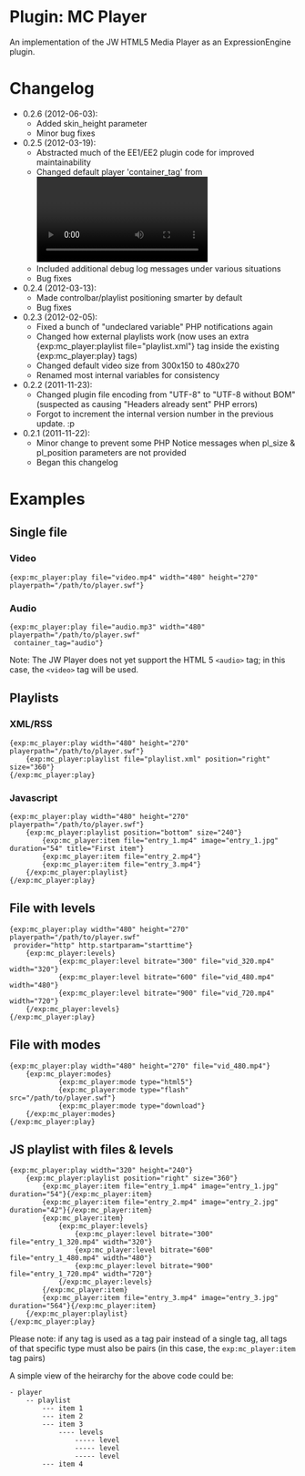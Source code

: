 Plugin: MC Player
=================
An implementation of the JW HTML5 Media Player as an ExpressionEngine plugin.


Changelog
=========
- 0.2.6 (2012-06-03):
	- Added skin_height parameter
	- Minor bug fixes
- 0.2.5 (2012-03-19):
	- Abstracted much of the EE1/EE2 plugin code for improved maintainability
	- Changed default player 'container_tag' from <video> to <div> due to the <video> tag's lack of playlist support
	- Included additional debug log messages under various situations
	- Bug fixes
- 0.2.4 (2012-03-13):
	- Made controlbar/playlist positioning smarter by default
	- Bug fixes
- 0.2.3 (2012-02-05):
	- Fixed a bunch of "undeclared variable" PHP notifications again
	- Changed how external playlists work (now uses an extra {exp:mc_player:playlist file="playlist.xml"} tag inside the existing {exp:mc_player:play} tags)
	- Changed default video size from 300x150 to 480x270
	- Renamed most internal variables for consistency
- 0.2.2 (2011-11-23):
	- Changed plugin file encoding from "UTF-8" to "UTF-8 without BOM" (suspected as causing "Headers already sent" PHP errors)
	- Forgot to increment the internal version number in the previous update. :p
- 0.2.1 (2011-11-22):
	- Minor change to prevent some PHP Notice messages when pl_size & pl_position parameters are not provided
	- Began this changelog


Examples
========

Single file
-----------

### Video
	{exp:mc_player:play file="video.mp4" width="480" height="270" playerpath="/path/to/player.swf"}

### Audio
	{exp:mc_player:play file="audio.mp3" width="480" playerpath="/path/to/player.swf"
	 container_tag="audio"}

Note: The JW Player does not yet support the HTML 5 `<audio>` tag; in this case, the `<video>` tag will be used.


Playlists
---------

### XML/RSS
	{exp:mc_player:play width="480" height="270" playerpath="/path/to/player.swf"}
		{exp:mc_player:playlist file="playlist.xml" position="right" size="360"}
	{/exp:mc_player:play}

### Javascript
	{exp:mc_player:play width="480" height="270" playerpath="/path/to/player.swf"}
		{exp:mc_player:playlist position="bottom" size="240"}
			{exp:mc_player:item file="entry_1.mp4" image="entry_1.jpg" duration="54" title="First item"}
			{exp:mc_player:item file="entry_2.mp4"}
			{exp:mc_player:item file="entry_3.mp4"}
		{/exp:mc_player:playlist}
	{/exp:mc_player:play}


File with levels
----------------

	{exp:mc_player:play width="480" height="270" playerpath="/path/to/player.swf"
	 provider="http" http.startparam="starttime"}
		{exp:mc_player:levels}
				{exp:mc_player:level bitrate="300" file="vid_320.mp4" width="320"}
				{exp:mc_player:level bitrate="600" file="vid_480.mp4" width="480"}
				{exp:mc_player:level bitrate="900" file="vid_720.mp4" width="720"}
		{/exp:mc_player:levels}
	{/exp:mc_player:play}


File with modes
---------------

	{exp:mc_player:play width="480" height="270" file="vid_480.mp4"}
		{exp:mc_player:modes}
				{exp:mc_player:mode type="html5"}
				{exp:mc_player:mode type="flash" src="/path/to/player.swf"}
				{exp:mc_player:mode type="download"}
		{/exp:mc_player:modes}
	{/exp:mc_player:play}


JS playlist with files & levels
-------------------------------

	{exp:mc_player:play width="320" height="240"}
		{exp:mc_player:playlist position="right" size="360"}
			{exp:mc_player:item file="entry_1.mp4" image="entry_1.jpg" duration="54"}{/exp:mc_player:item}
			{exp:mc_player:item file="entry_2.mp4" image="entry_2.jpg" duration="42"}{/exp:mc_player:item}
			{exp:mc_player:item}
				{exp:mc_player:levels}
					{exp:mc_player:level bitrate="300" file="entry_1_320.mp4" width="320"}
					{exp:mc_player:level bitrate="600" file="entry_1_480.mp4" width="480"}
					{exp:mc_player:level bitrate="900" file="entry_1_720.mp4" width="720"}
				{/exp:mc_player:levels}
			{/exp:mc_player:item}
			{exp:mc_player:item file="entry_3.mp4" image="entry_3.jpg" duration="564"}{/exp:mc_player:item}
		{/exp:mc_player:playlist}
	{/exp:mc_player:play}

Please note: if any tag is used as a tag pair instead of a single tag, all tags of that specific type must also be pairs (in this case, the `exp:mc_player:item` tag pairs)

A simple view of the heirarchy for the above code could be:

	- player
		-- playlist
			--- item 1
			--- item 2
			--- item 3
				---- levels
					----- level
					----- level
					----- level
			--- item 4
